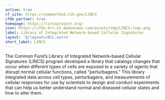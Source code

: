 ```yaml
---
active: true
cf_site: https://commonfund.nih.gov/LINCS
cfde_partner: true
homepage: https://lincsproject.org/
icon: https://cfde-drc.s3.amazonaws.com/assets/img/LINCS-logo.png
label: Library of Integrated Network-based Cellular Signatures
layout: '@/layouts/DCC.astro'
short_label: LINCS
---
```

The Common Fund’s Library of Integrated Network-based Cellular Signatures (LINCS) program developed a library that catalogs changes that occur when different types of cells are exposed to a variety of agents that disrupt normal cellular functions, called “perturbagens.” This library integrated data across cell types, perturbagens, and measurements of cellular responses for use by scientists to design and conduct experiments that can help us better understand normal and diseased cellular states and how to alter them.